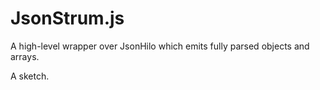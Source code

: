 # JsonStrum.js

A high-level wrapper over JsonHilo which emits fully parsed objects and arrays.

A sketch.